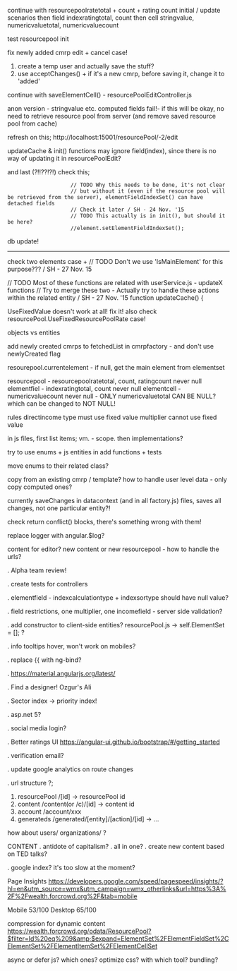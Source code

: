 ﻿continue with resourcepoolratetotal + count + rating count initial / update scenarios
then field indexratingtotal, count
then cell stringvalue, numericvaluetotal, numericvaluecount

test resourcepool init

fix newly added cmrp edit + cancel case!
1. create a temp user and actually save the stuff?
2. use acceptChanges() + if it's a new cmrp, before saving it, change it to 'added'

continue with saveElementCell() - resourcePoolEditController.js

anon version - stringvalue etc. computed fields fail!-
if this will be okay, no need to retrieve resource pool from server (and remove saved resource pool from cache)

refresh on this; http://localhost:15001/resourcePool/-2/edit

updateCache & init() functions may ignore field(index), since there is no way of updating it in resourcePoolEdit?

and last (?!!??!?!) check this;

                        // TODO Why this needs to be done, it's not clear
                        // but without it (even if the resource pool will be retrieved from the server), elementFieldIndexSet() can have detached fields
                        // Check it later / SH - 24 Nov. '15
                        // TODO This actually is in init(), but should it be here?
                        //element.setElementFieldIndexSet();

db update!

---
check two elements case +                     // TODO Don't we use 'IsMainElement' for this purpose??? / SH - 27 Nov. 15


// TODO Most of these functions are related with userService.js - updateX functions
// Try to merge these two - Actually try to handle these actions within the related entity / SH - 27 Nov. '15
function updateCache() {

UseFixedValue doesn't work at all! fix it!
also check resourcePool.UseFixedResourcePoolRate case!

objects vs entities

add newly created cmrps to fetchedList in cmrpfactory - and don't use newlyCreated flag

resourepool.currentelement - if null, get the main element from elementset

resourcepool - resourcepoolratetotal, count, ratingcount never null
elementfiel - indexratingtotal, count never null
elementcell - numericvaluecount never null - ONLY numericvaluetotal CAN BE NULL? which can be changed to NOT NULL!

rules
directincome type must use fixed value
multiplier cannot use fixed value

in js files, first list items; vm. - scope.
then implementations?

try to use enums + js entities in add functions + tests

move enums to their related class?

copy from an existing cmrp / template?
how to handle user level data - only copy computed ones?

currently saveChanges in datacontext (and in all factory.js) files, saves all changes, not one particular entity?!

check return conflict() blocks, there's something wrong with them!

replace logger with angular.$log?

content for editor? new content or new resourcepool - how to handle the urls?

. Alpha team review!

. create tests for controllers

. elementfield - indexcalculationtype + indexsortype should have null value?

. field restrictions, one multiplier, one incomefield - server side validation?

. add constructor to client-side entities?
resourcePool.js -> self.ElementSet = []; ?

. info tooltips hover, won't work on mobiles?

. replace {{ with ng-bind?

. https://material.angularjs.org/latest/

. Find a designer! Ozgur's Ali

. Sector index -> priority index!

. asp.net 5?

. social media login?

. Better ratings UI
https://angular-ui.github.io/bootstrap/#/getting_started

. verification email?

. update google analytics on route changes

. url structure ?;
1. resourcePool /[id] -> resourcePool id
2. content /content(or /c)/[id] -> content id
3. account /account/xxx
4. generateds /generated/[entity]/[action]/[id] -> ...

how about users/ organizations/ ?

CONTENT
. antidote of capitalism?
. all in one?
. create new content based on TED talks?

. google index? it's too slow at the moment?

Page Insights
https://developers.google.com/speed/pagespeed/insights/?hl=en&utm_source=wmx&utm_campaign=wmx_otherlinks&url=https%3A%2F%2Fwealth.forcrowd.org%2F&tab=mobile

Mobile 53/100
Desktop 65/100

compression for dynamic content
https://wealth.forcrowd.org/odata/ResourcePool?$filter=Id%20eq%209&amp;$expand=ElementSet%2FElementFieldSet%2CElementSet%2FElementItemSet%2FElementCellSet

async or defer js? which ones?
optimize css? with which tool?
bundling?
